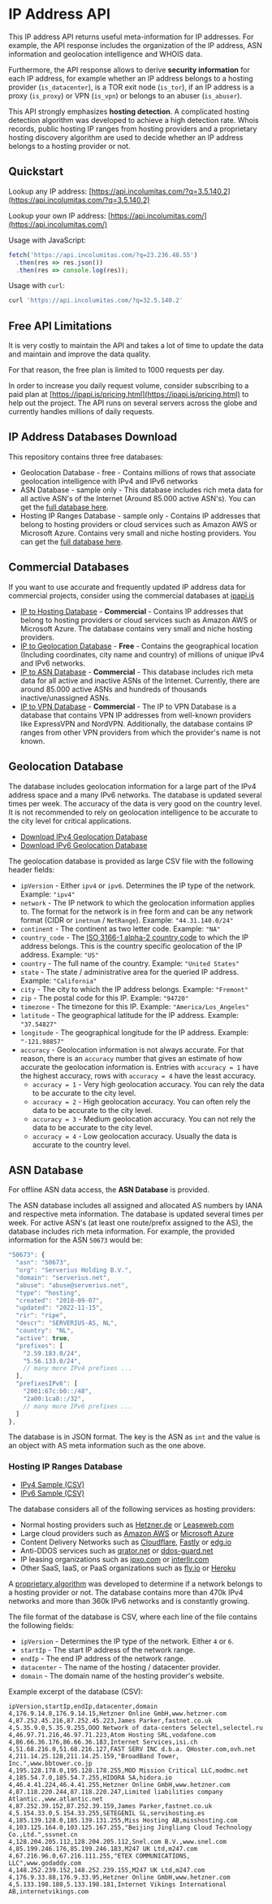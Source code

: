 # IP Address API

This IP address API returns useful meta-information for IP addresses. For example, the API response includes the organization of the IP address, ASN information and geolocation intelligence and WHOIS data.

Furthermore, the API response allows to derive **security information** for each IP address, for example whether an IP address belongs to a hosting provider (`is_datacenter`), is a TOR exit node (`is_tor`), if an IP address is a proxy (`is_proxy`) or VPN (`is_vpn`) or belongs to an abuser (`is_abuser`).

This API strongly emphasizes **hosting detection**. A complicated hosting detection algorithm was developed to achieve a high detection rate. Whois records, public hosting IP ranges from hosting providers and a proprietary hosting discovery algorithm are used to decide whether an IP address belongs to a hosting provider or not.

## Quickstart

Lookup any IP address: [https://api.incolumitas.com/?q=3.5.140.2](https://api.incolumitas.com/?q=3.5.140.2)

Lookup your own IP address: [https://api.incolumitas.com/](https://api.incolumitas.com/)

Usage with JavaScript:

```JavaScript
fetch('https://api.incolumitas.com/?q=23.236.48.55')
  .then(res => res.json())
  .then(res => console.log(res));
```

Usage with `curl`:

```bash
curl 'https://api.incolumitas.com/?q=32.5.140.2'
```

## Free API Limitations

It is very costly to maintain the API and takes a lot of time to update the data and maintain and improve the data quality.

For that reason, the free plan is limited to 1000 requests per day.

In order to increase you daily request volume, consider subscribing to a paid plan at [https://ipapi.is/pricing.html](https://ipapi.is/pricing.html) to help out the project. The API runs on several servers across the globe and currently handles millions of daily requests.

## IP Address Databases Download

This repository contains three free databases:

+ Geolocation Database - free - Contains millions of rows that associate geolocation intelligence with IPv4 and IPv6 networks
+ ASN Database - sample only - This database includes rich meta data for all active ASN's of the Internet (Around 85.000 active ASN's). You can get the [full database here](https://ipapi.is/).
+ Hosting IP Ranges Database - sample only - Contains IP addresses that belong to hosting providers or cloud services such as Amazon AWS or Microsoft Azure. Contains very small and niche hosting providers. You can get the [full database here](https://ipapi.is/).

## Commercial Databases

If you want to use accurate and frequently updated IP address data for commercial projects, consider using the commercial databases at [ipapi.is](https://ipapi.is)

+ [IP to Hosting Database](https://ipapi.is/hosting-detection.html) - **Commercial** -  Contains IP addresses that belong to hosting providers or cloud services such as Amazon AWS or Microsoft Azure. The database contains very small and niche hosting providers.
+ [IP to Geolocation Database](https://ipapi.is/geolocation.html) - **Free** - Contains the geographical location (Including coordinates, city name and country) of millions of unique IPv4 and IPv6 networks.
+ [IP to ASN Database](https://ipapi.is/asn.html) - **Commercial** - This database includes rich meta data for all active and inactive ASNs of the Internet. Currently, there are around 85.000 active ASNs and hundreds of thousands inactive/unassigned ASNs.
+ [IP to VPN Database](https://ipapi.is/vpn-detection.html) - **Commercial** - The IP to VPN Database is a database that contains VPN IP addresses from well-known providers like ExpressVPN and NordVPN. Additionally, the database contains IP ranges from other VPN providers from which the provider's name is not known.

## Geolocation Database

The database includes geolocation information for a large part of the IPv4 address space and a many IPv6 networks. The database is updated several times per week. The accuracy of the data is very good on the country level. It is not recommended to rely on geolocation intelligence to be accurate to the city level for critical applications.

+ [Download IPv4 Geolocation Database](databases/geolocationDatabaseIPv4.csv.zip)
+ [Download IPv6 Geolocation Database](databases/geolocationDatabaseIPv6.csv.zip)

The geolocation database is provided as large CSV file with the following header fields:

+ `ipVersion` - Either `ipv4` or `ipv6`. Determines the IP type of the network. Example: `"ipv4"`
+ `network` - The IP network to which the geolocation information applies to. The format for the network is in free form and can be any network format (CIDR or `inetnum` / `NetRange`). Example: `"44.31.140.0/24"`
+ `continent` - The continent as two letter code. Example: `"NA"`
+ `country_code` - The [ISO 3166-1 alpha-2 country code](https://en.wikipedia.org/wiki/ISO_3166-1) to which the IP address belongs. This is the country specific geolocation of the IP address. Example: `"US"`
+ `country` - The full name of the country. Example: `"United States"`
+ `state` - The state / administrative area for the queried IP address. Example: `"California"`
+ `city` - The city to which the IP address belongs. Example: `"Fremont"`
+ `zip` - The postal code for this IP. Example: `"94720"`
+ `timezone` - The timezone for this IP. Example: `"America/Los_Angeles"`
+ `latitude` - The geographical latitude for the IP address. Example: `"37.54827"`
+ `longitude` - The geographical longitude for the IP address. Example: `"-121.98857"`
+ `accuracy` - Geolocation information is not always accurate. For that reason, there is an `accuracy` number that gives an estimate of how accurate the geolocation information is. Entries with `accuracy = 1` have the highest accuracy, rows with `accuracy = 4` have the least accuracy.
  + `accuracy = 1` - Very high geolocation accuracy. You can rely the data to be accurate to the city level.
  + `accuracy = 2` - High geolocation accuracy. You can often rely the data to be accurate to the city level.
  + `accuracy = 3` - Medium geolocation accuracy. You can not rely the data to be accurate to the city level.
  + `accuracy = 4` - Low geolocation accuracy. Usually the data is accurate to the country level.

## ASN Database

For offline ASN data access, the **ASN Database** is provided.

The ASN database includes all assigned and allocated AS numbers by IANA and respective meta information. The database is updated several times per week. For active ASN's (at least one route/prefix assigned to the AS), the database includes rich meta information. For example, the provided information for the ASN `50673` would be:

```JavaScript
"50673": {
  "asn": "50673",
  "org": "Serverius Holding B.V.",
  "domain": "serverius.net",
  "abuse": "abuse@serverius.net",
  "type": "hosting",
  "created": "2010-09-07",
  "updated": "2022-11-15",
  "rir": "ripe",
  "descr": "SERVERIUS-AS, NL",
  "country": "NL",
  "active": true,
  "prefixes": [
    "2.59.183.0/24",
    "5.56.133.0/24",
    // many more IPv4 prefixes ...
  ],
  "prefixesIPv6": [
    "2001:67c:b0::/48",
    "2a00:1ca8::/32",
    // many more IPv6 prefixes ...
  ]
},
```

The database is in JSON format. The key is the ASN as `int` and the value is an object with AS meta information such as the one above.

### Hosting IP Ranges Database

+ [IPv4 Sample (CSV)](https://ipapi.is/data/HostingRangesIPv4-Sample.csv)
+ [IPv6 Sample (CSV)](https://ipapi.is/data/HostingRangesIPv6-Sample.csv)

The database considers all of the following services as hosting providers:

+ Normal hosting providers such as [Hetzner.de](https://www.hetzner.de/) or [Leaseweb.com](https://www.leaseweb.com/)
+ Large cloud providers such as [Amazon AWS](https://aws.amazon.com/) or [Microsoft Azure](https://azure.microsoft.com/)
+ Content Delivery Networks such as [Cloudflare](https://www.cloudflare.com/), [Fastly](https://www.fastly.com/) or [edg.io](https://edg.io/)
+ Anti-DDOS services such as [qrator.net](https://qrator.net/) or [ddos-guard.net](https://ddos-guard.net/)
+ IP leasing organizations such as [ipxo.com](https://ipxo.com/) or [interlir.com](https://interlir.com/)
+ Other SaaS, IaaS, or PaaS organizations such as [fly.io](https://fly.io/) or [Heroku](https://www.heroku.com/)

A [proprietary algorithm](https://ipapi.is/blog/detecting-hosting-providers.html) was developed to determine if a network belongs to a hosting provider or not. The database contains more than 470k IPv4 networks and more than 360k IPv6 networks and is constantly growing.

The file format of the database is CSV, where each line of the file contains the following fields:

+ `ipVersion` - Determines the IP type of the network. Either `4` or `6`.
+ `startIp` - The start IP address of the network range.
+ `endIp` - The end IP address of the network range.
+ `datacenter` - The name of the hosting / datacenter provider.
+ `domain` - The domain name of the hosting provider's website.

Example excerpt of the database (CSV):

```csv
ipVersion,startIp,endIp,datacenter,domain
4,176.9.14.8,176.9.14.15,Hetzner Online GmbH,www.hetzner.com
4,87.252.45.216,87.252.45.223,James Parker,fastnet.co.uk
4,5.35.9.0,5.35.9.255,OOO Network of data-centers Selectel,selectel.ru
4,46.97.71.216,46.97.71.223,Atom Hosting SRL,vodafone.com
4,86.66.36.176,86.66.36.183,Internet Services,isi.ch
4,51.68.216.0,51.68.216.127,FAST SERV INC d.b.a. QHoster.com,ovh.net
4,211.14.25.128,211.14.25.159,"BroadBand Tower, Inc.",www.bbtower.co.jp
4,195.128.178.0,195.128.178.255,MOD Mission Critical LLC,modmc.net
4,185.54.7.0,185.54.7.255,HIDORA SA,hidora.io
4,46.4.41.224,46.4.41.255,Hetzner Online GmbH,www.hetzner.com
4,87.118.220.244,87.118.220.247,Limited liabilities company Atlantic.,www.atlantic.net
4,87.252.39.152,87.252.39.159,James Parker,fastnet.co.uk
4,5.154.33.0,5.154.33.255,SETEGENIL SL,servihosting.es
4,185.139.128.0,185.139.131.255,Miss Hosting AB,misshosting.com
4,103.125.164.0,103.125.167.255,"Beijing Jingliang Cloud Technology Co.,Ltd.",ssvnet.cn
4,128.204.205.112,128.204.205.112,Snel.com B.V.,www.snel.com
4,85.199.246.176,85.199.246.183,M247 UK Ltd,m247.com
4,67.216.96.0,67.216.111.255,"ETEX COMMUNICATIONS, LLC",www.godaddy.com
4,148.252.239.152,148.252.239.155,M247 UK Ltd,m247.com
4,176.9.33.88,176.9.33.95,Hetzner Online GmbH,www.hetzner.com
4,5.133.198.180,5.133.198.181,Internet Vikings International AB,internetvikings.com
```
